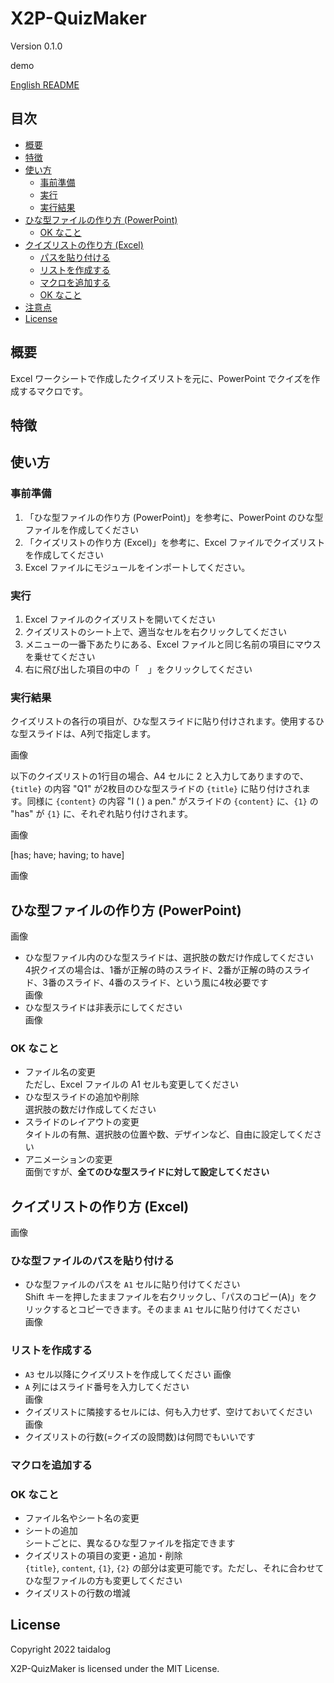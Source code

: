 # X2P-QuizMaker

Version 0.1.0

demo

[English README](README.md)


## 目次

- [概要](#%e6%a6%82%e8%a6%81)
- [特徴](#%e7%89%b9%e5%be%b4)
- [使い方](#%e4%bd%bf%e3%81%84%e6%96%b9)
    - [事前準備](#%e4%ba%8b%e5%89%8d%e6%ba%96%e5%82%99)
    - [実行](#%e5%ae%9f%e8%a1%8c)
    - [実行結果](#%e5%ae%9f%e8%a1%8c%e7%b5%90%e6%9e%9c)
- [ひな型ファイルの作り方 (PowerPoint)](#%e9%9b%9b%e5%bd%a2%e3%83%95%e3%82%a1%e3%82%a4%e3%83%ab%e3%81%ae%e4%bd%9c%e3%82%8a%e6%96%b9-powerpoint)
    - [OK なこと](#ok-%e3%81%aa%e3%81%93%e3%81%a8)
- [クイズリストの作り方 (Excel)](#%e3%82%af%e3%82%a4%e3%82%ba%e3%83%aa%e3%82%b9%e3%83%88%e3%81%ae%e4%bd%9c%e3%82%8a%e6%96%b9-excel)
    - [パスを貼り付ける](#%e3%83%91%e3%82%b9%e3%82%92%e8%b2%bc%e3%82%8a%e4%bb%98%e3%81%91%e3%82%8b)
    - [リストを作成する](#%e3%83%aa%e3%82%b9%e3%83%88%e3%82%92%e4%bd%9c%e6%88%90%e3%81%99%e3%82%8b)
    - [マクロを追加する](#%e3%83%9e%e3%82%af%e3%83%ad%e3%82%92%e8%bf%bd%e5%8a%a0%e3%81%99%e3%82%8b)
    - [OK なこと](#ok-%e3%81%aa%e3%81%93%e3%81%a8)
- [注意点](#%e6%b3%a8%e6%84%8f%e7%82%b9)
- [License](#license)


## 概要

Excel ワークシートで作成したクイズリストを元に、PowerPoint でクイズを作成するマクロです。


## 特徴


## 使い方


### 事前準備

1. 「ひな型ファイルの作り方 (PowerPoint)」を参考に、PowerPoint のひな型ファイルを作成してください
1. 「クイズリストの作り方 (Excel)」を参考に、Excel ファイルでクイズリストを作成してください
1. Excel ファイルにモジュールをインポートしてください。


### 実行

1. Excel ファイルのクイズリストを開いてください
1. クイズリストのシート上で、適当なセルを右クリックしてください
1. メニューの一番下あたりにある、Excel ファイルと同じ名前の項目にマウスを乗せてください
1. 右に飛び出した項目の中の「　」をクリックしてください


### 実行結果

クイズリストの各行の項目が、ひな型スライドに貼り付けされます。使用するひな型スライドは、A列で指定します。

画像

以下のクイズリストの1行目の場合、A4 セルに 2 と入力してありますので、`{title}` の内容 "Q1" が2枚目のひな型スライドの `{title}` に貼り付けされます。同様に `{content}` の内容 "I (    ) a pen." がスライドの `{content}` に、`{1}` の "has" が `{1}` に、それぞれ貼り付けされます。

画像

[has; have; having; to have]

画像


## ひな型ファイルの作り方 (PowerPoint)

画像

- ひな型ファイル内のひな型スライドは、選択肢の数だけ作成してください  
    4択クイズの場合は、1番が正解の時のスライド、2番が正解の時のスライド、3番のスライド、4番のスライド、という風に4枚必要です  
    画像
- ひな型スライドは非表示にしてください  
    画像


### OK なこと

- ファイル名の変更  
    ただし、Excel ファイルの A1 セルも変更してください
- ひな型スライドの追加や削除  
    選択肢の数だけ作成してください
- スライドのレイアウトの変更  
    タイトルの有無、選択肢の位置や数、デザインなど、自由に設定してください
- アニメーションの変更  
    面倒ですが、**全てのひな型スライドに対して設定してください**


## クイズリストの作り方 (Excel)

画像


### ひな型ファイルのパスを貼り付ける

- ひな型ファイルのパスを `A1` セルに貼り付けてください  
    Shift キーを押したままファイルを右クリックし、「パスのコピー(A)」をクリックするとコピーできます。そのまま `A1` セルに貼り付けてください  
    画像


### リストを作成する

- `A3` セル以降にクイズリストを作成してください
    画像
- `A` 列にはスライド番号を入力してください  
    画像
- クイズリストに隣接するセルには、何も入力せず、空けておいてください  
    画像
- クイズリストの行数(=クイズの設問数)は何問でもいいです


### マクロを追加する



### OK なこと

- ファイル名やシート名の変更
- シートの追加  
    シートごとに、異なるひな型ファイルを指定できます
- クイズリストの項目の変更・追加・削除  
    `{title}`, `content`, `{1}`, `{2}` の部分は変更可能です。ただし、それに合わせてひな型ファイルの方も変更してください
- クイズリストの行数の増減


## License

Copyright 2022 taidalog

X2P-QuizMaker is licensed under the MIT License.
